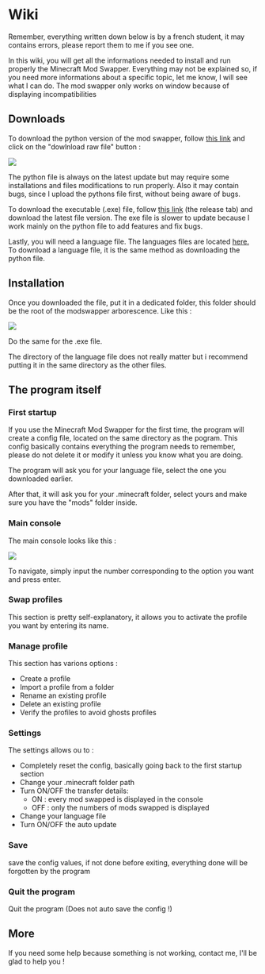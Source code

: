 # Wiki

Remember, everything written down below is by a french student, it may contains errors, please report them to me if you see one.

In this wiki, you will get all the informations needed to install and run properly the Minecraft Mod Swapper.
Everything may not be explained so, if you need more informations about a specific topic, let me know, I will see what I can do.
The mod swapper only works on window because of displaying incompatibilities

## Downloads

To download the python version of the mod swapper, follow [this link](https://github.com/Navee82/Minecraft-mod-swapper/blob/main/mod_swapper.py) and click on the "dowlnload raw file" button :

![](https://i.postimg.cc/PfbyPwLx/Download-button.png)

The python file is always on the latest update but may require some installations and files modifications to run properly. Also it may contain bugs, since I upload the pythons file first, without being aware of bugs.

To download the executable (.exe) file, follow [this link](https://github.com/Navee82/Minecraft-mod-swapper/releases) (the release tab) and download the latest file version.
The exe file is slower to update because I work mainly on the python file to add features and fix bugs.

Lastly, you will need a language file. The languages files are located [here.](https://github.com/Navee82/Minecraft-mod-swapper/tree/main/messages) To download a language file, it is the same method as downloading the python file.

## Installation

Once you downloaded the file, put it in a dedicated folder, this folder should be the root of the modswapper arborescence. Like this :

![](https://i.postimg.cc/dVTcM613/Mod-Swapper-arborescence.png)

Do the same for the .exe file.

The directory of the language file does not really matter but i recommend putting it in the same directory as the other files.


## The program itself
### First startup
If you use the Minecraft Mod Swapper for the first time, the program will create a config file, located on the same directory as the pogram. This config basically contains everything the program needs to remember, please do not delete it or modify it unless you know what you are doing.

The program will ask you for your language file, select the one you downloaded earlier.

After that, it will ask you for your .minecraft folder, select yours and make sure you have the "mods" folder inside.

### Main console
The main console looks like this :

![](https://i.postimg.cc/sx662pQ0/main-console.png)

To navigate, simply input the number corresponding to the option you want and press enter.

### Swap profiles
This section is pretty self-explanatory, it allows you to activate the profile you want by entering its name.

### Manage profile
This section has varions options :
- Create a profile
- Import a profile from a folder
- Rename an existing profile
- Delete an existing profile
- Verify the profiles to avoid ghosts profiles

### Settings
The settings allows ou to :
- Completely reset the config, basically going back to the first startup section
- Change your .minecraft folder path
- Turn ON/OFF the transfer details:
  - ON : every mod swapped is displayed in the console
  - OFF : only the numbers of mods swapped is displayed
- Change your language file
- Turn ON/OFF the auto update

### Save
save the config values, if not done before exiting, everything done will be forgotten by the program

### Quit the program
Quit the program (Does not auto save the config !)

## More
If you need some help because something is not working, contact me, I'll be glad to help you !